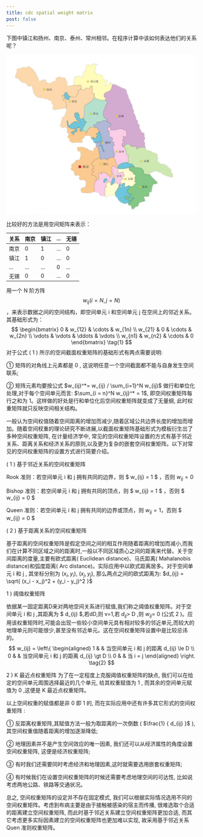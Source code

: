 ```yaml
---
title: cdc spatial weight matrix
post: false
---
```


下图中镇江和扬州、南京、泰州、常州相邻。在程序计算中该如何表达他们的关系呢？

<!-- more -->



![image-20190406200704489](assets/image-20190406200704489.png)

比较好的方法是用空间矩阵来表示：

| 关系 | 南京 | 镇江 | ...  | 无锡 |
| ---- | ---- | ---- | ---- | ---- |
| 南京 | 0    | 1    | ...  | 0    |
| 镇江 | 1    | 0    | ...  | 0    |
| ...  | ...  | ...  | 0    | ...  |
| 无锡 | 0    | 0    | ...  | 0    |

用一个 N 阶方阵  $$w_{ij}  ( i = N, j = N)$$ ，来表示数据之间的空间结构，即空间单元 i 和空间单元 j 在空间上的邻近关系。其基础形式为：
$$
\begin{bmatrix}
   0 & w_{12} & \cdots & w_{1n} \\
   w_{21} & 0 & \cdots & w_{2n} \\
   \vdots & \vdots & \ddots & \vdots \\
   w_{n1} & w_{n2} & \cdots & 0
  \end{bmatrix} \tag{1}
$$
对于公式 ( 1 ) 所示的空间截面权重矩阵的基础形式有两点需要说明:

① 矩阵的对角线上元素都是 0 , 这说明任意一个空间截面都不能与自身发生空间联系; 

② 矩阵元素均要按公式 $w_{ij}^*= w_{ij} / \sum_{i=1}^N w_{ij}​$ 做行和单位化处理,对于每个空间单元而言:  $\sum_{i = n}^N w_{ij}^* = 1​$,
即空间权重矩阵每行之和为 1。这样做的好处是行和单位化后空间权重矩阵就变成了无量纲, 此时权重矩阵就只反映空间相关结构。



一般认为空间权值随着空间距离的增加而减少,随着区域公共边界长度的增加而增加。随着空间杈重的理论研究不断进展,以截面权重矩阵基础形式为模板衍生岀了多种空间权重矩阵, 在计量经济学中, 常见的空间权重矩阵设置的方式有基于邻近关系、距离关系和经济关系的原则,以及更为复杂的嵌套空间权重矩阵。以下对常见的空间权重矩阵的设置方式进行简要介绍。

( 1 ) 基于邻近关系的空间权重矩阵

Rook 准则：若空间单元 i 和 j 拥有共同的边界，则 $ w_{ij} = 1 ​$  ，否则  $w_{ij} = 0​$ 

Bishop 准则：若空间单元 i 和 j 拥有共同的顶点，则 $ w_{ij} = 1 ​$ ，否则  $ w_{ij} = 0 ​$ 

Queen 准则：若空间单元 i 和 j 拥有共同的边界或顶点，则 $w_{ij} = 1​$ ，否则  $ w_{ij} = 0 ​$ 



( 2 ) 基于距离关系的空间权重矩阵

基于距离的空间权重矩阵是假定空间之间的相互作用随着距离的增加而减小,而我们在计算不同区域之间的距离时,一般以不同区域质心之间的距离来代替。关于空间距离的度量,主要有欧式距离( Euclidean distance)、马氏距离( Mahalanobis distance)和弧度距离( Arc distance)。实际应用中以欧式距离居多。对于空间单元 i 和 j , 其坐标分别为 $(x_i, y_i)​$ , $(x_j, y_j)​$ , 那么两点之间的欧式距离为:  $d_{ij} = \sqrt{ (x_i - x_j)^2 + (y_i - y_j)^2 }​$

1 )  阈值权重矩阵

依据某一固定距离D来对两地空间关系进行赋值,我们称之阈值权重矩阵。对于空间单元 i 和 j ,其距离为 $ d_{ij} ​$,若dD,则 v=1,若 $  d_{ij} ​$ > D ,则 $ w_{ij} ​$= 0 (公式 2 )。应用该权重矩阵时,可能会出现一些较小空间单元具有相对较多的邻近单元,而较大的地理单元则可能很少,甚至没有邻近单元。这在空间权重矩阵设置中是比较忌讳的。
$$
w_{ij} = \left\{
\begin{aligned}
1 & & 当空间单元 i 和 j 的距离 d_{ij} \le D  \\
0 & & 当空间单元 i 和 j 的距离 d_{ij} \gt D   \\
0 & & 当 i = j
\end{aligned}
\right. \tag{2}
$$

2 ) K 最近点权重矩阵
为了在一定程度上克服阈值权重矩阵的缺点, 我们可以在给定的空间单元周围选择最近的几个单元, 给其权重赋值为 1 , 而其余的空间单元赋值为 0 ,这便是 K 最近点权重矩阵。



以上空间权重的赋值都是非 0 即 1 的, 而在实际应用中还有许多其它形式的空间权重矩阵 :

① 反距离权重矩阵,其赋值方法一般为取距离的一次倒数 ( $\frac{1} { d_{ij} }​$ ), 其空间权重值随着距离的增加逐渐降低;

② 地理因素并不是产生空间效应的唯一因素, 我们还可以从经济属性的角度设置空间权重矩阵, 这便是经济权重矩阵;

③ 有时我们还需要同时考虑经济和地理因素,这时就需要选用嵌套权重矩阵;

④ 有时候我们在设置空间权重矩阵的时候还需要考虑地理空间的可达性, 比如说考虑两地公路、铁路等交通状况。

总之, 空间权重矩阵的设定并不存在固定模式, 我们可以根据实际情况选用不冋的空间权重矩阵。考虑到布病主要是由于接触被感染的宿主而传播, 很难选取个合适的距离建立空间权重矩阵, 而此时基于邻近关系建立空间权重矩阵更加合适, 而其它考虑更多实际因素建立的空间权重矩阵也更加难以实现, 故采用基于邻近关系 Quen 准则权重矩阵。



